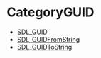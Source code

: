 # CategoryGUID

<!-- DO NOT HAND-EDIT CATEGORY LISTS, THEY ARE AUTOGENERATED AND WILL BE OVERWRITTEN, BASED ON TAGS IN INDIVIDUAL PAGE FOOTERS. EDIT THOSE INSTEAD. -->
<!-- BEGIN CATEGORY LIST -->
- [SDL_GUID](SDL_GUID)
- [SDL_GUIDFromString](SDL_GUIDFromString)
- [SDL_GUIDToString](SDL_GUIDToString)
<!-- END CATEGORY LIST -->

